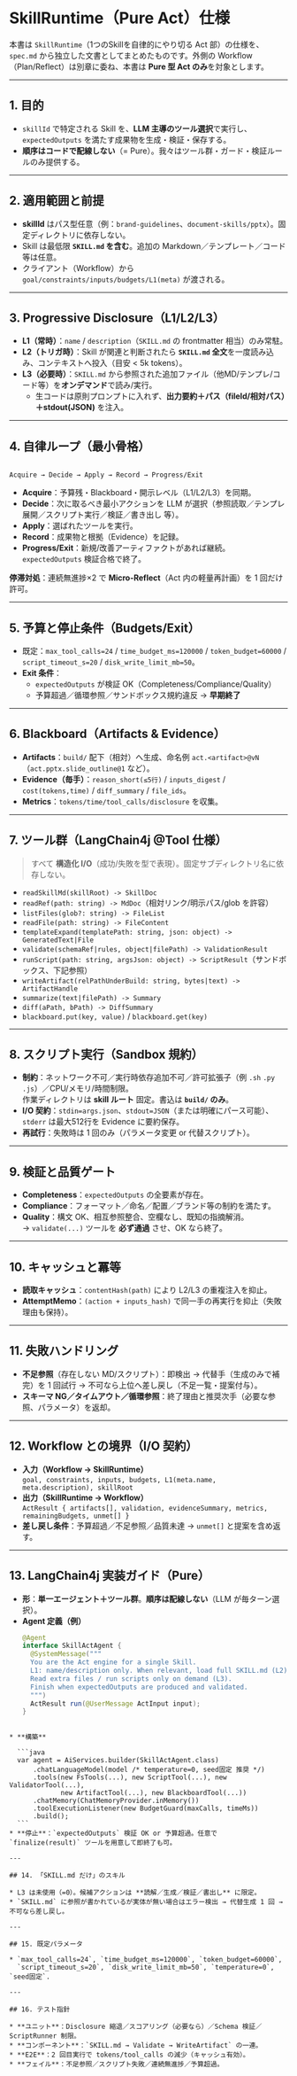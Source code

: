 # SkillRuntime（Pure Act）仕様

本書は `SkillRuntime`（1つのSkillを自律的にやり切る Act 部）の仕様を、`spec.md` から独立した文書としてまとめたものです。外側の Workflow（Plan/Reflect）は別章に委ね、本書は **Pure 型 Act のみ**を対象とします。

---

## 1. 目的
- `skillId` で特定される Skill を、**LLM 主導のツール選択**で実行し、`expectedOutputs` を満たす成果物を生成・検証・保存する。
- **順序はコードで配線しない**（= Pure）。我々はツール群・ガード・検証ルールのみ提供する。

---

## 2. 適用範囲と前提
- **skillId** はパス型任意（例：`brand-guidelines`、`document-skills/pptx`）。固定ディレクトリに依存しない。
- Skill は最低限 **`SKILL.md` を含む**。追加の Markdown／テンプレート／コード等は任意。
- クライアント（Workflow）から `goal/constraints/inputs/budgets/L1(meta)` が渡される。

---

## 3. Progressive Disclosure（L1/L2/L3）
- **L1（常時）**：`name` / `description`（`SKILL.md` の frontmatter 相当）のみ常駐。
- **L2（トリガ時）**：Skill が関連と判断されたら **`SKILL.md` 全文**を一度読み込み、コンテキストへ投入（目安 < 5k tokens）。
- **L3（必要時）**：`SKILL.md` から参照された追加ファイル（他MD/テンプレ/コード等）を**オンデマンド**で読み/実行。  
  - 生コードは原則プロンプトに入れず、**出力要約＋パス（fileId/相対パス）＋stdout(JSON)** を注入。

---

## 4. 自律ループ（最小骨格）
```

Acquire → Decide → Apply → Record → Progress/Exit

````
- **Acquire**：予算残・Blackboard・開示レベル（L1/L2/L3）を同期。
- **Decide**：次に取るべき最小アクションを LLM が選択（参照読取／テンプレ展開／スクリプト実行／検証／書き出し 等）。
- **Apply**：選ばれたツールを実行。
- **Record**：成果物と根拠（Evidence）を記録。
- **Progress/Exit**：新規/改善アーティファクトがあれば継続。`expectedOutputs` 検証合格で終了。

**停滞対処**：連続無進捗×2 で **Micro-Reflect**（Act 内の軽量再計画）を 1 回だけ許可。

---

## 5. 予算と停止条件（Budgets/Exit）
- 既定：`max_tool_calls=24` / `time_budget_ms=120000` / `token_budget=60000` /  
  `script_timeout_s=20` / `disk_write_limit_mb=50`。
- **Exit 条件**：  
  - `expectedOutputs` が検証 OK（Completeness/Compliance/Quality）  
  - 予算超過／循環参照／サンドボックス規約違反 → **早期終了**

---

## 6. Blackboard（Artifacts & Evidence）
- **Artifacts**：`build/` 配下（相対）へ生成、命名例 `act.<artifact>@vN`（`act.pptx.slide_outline@1` など）。
- **Evidence（毎手）**：`reason_short(≤5行)` / `inputs_digest` / `cost(tokens,time)` / `diff_summary` / `file_ids`。
- **Metrics**：`tokens/time/tool_calls/disclosure` を収集。

---

## 7. ツール群（LangChain4j @Tool 仕様）
> すべて **構造化 I/O**（成功/失敗を型で表現）。固定サブディレクトリ名に依存しない。

- `readSkillMd(skillRoot) -> SkillDoc`
- `readRef(path: string) -> MdDoc`（相対リンク/明示パス/glob を許容）
- `listFiles(glob?: string) -> FileList`
- `readFile(path: string) -> FileContent`
- `templateExpand(templatePath: string, json: object) -> GeneratedText|File`
- `validate(schemaRef|rules, object|filePath) -> ValidationResult`
- `runScript(path: string, argsJson: object) -> ScriptResult`（サンドボックス、下記参照）
- `writeArtifact(relPathUnderBuild: string, bytes|text) -> ArtifactHandle`
- `summarize(text|filePath) -> Summary`
- `diff(aPath, bPath) -> DiffSummary`
- `blackboard.put(key, value)` / `blackboard.get(key)`

---

## 8. スクリプト実行（Sandbox 規約）
- **制約**：ネットワーク不可／実行時依存追加不可／許可拡張子（例 `.sh` `.py` `.js`）／CPU/メモリ/時間制限。  
  作業ディレクトリは **skill ルート** 固定。書込は **`build/` のみ**。
- **I/O 契約**：`stdin=args.json`、`stdout=JSON`（または明確にパース可能）、`stderr` は最大512行を Evidence に要約保存。
- **再試行**：失敗時は 1 回のみ（パラメータ変更 or 代替スクリプト）。

---

## 9. 検証と品質ゲート
- **Completeness**：`expectedOutputs` の全要素が存在。
- **Compliance**：フォーマット／命名／配置／ブランド等の制約を満たす。
- **Quality**：構文 OK、相互参照整合、空欄なし、既知の指摘解消。  
→ `validate(...)` ツールを **必ず通過** させ、OK なら終了。

---

## 10. キャッシュと冪等
- **読取キャッシュ**：`contentHash(path)` により L2/L3 の重複注入を抑止。
- **AttemptMemo**：`(action + inputs_hash)` で同一手の再実行を抑止（失敗理由も保持）。

---

## 11. 失敗ハンドリング
- **不足参照**（存在しない MD/スクリプト）：即検出 → 代替手（生成のみで補完）を 1 回試行 → 不可なら上位へ差し戻し（不足一覧・提案付与）。
- **スキーマ NG／タイムアウト／循環参照**：終了理由と推奨次手（必要な参照、パラメータ）を返却。

---

## 12. Workflow との境界（I/O 契約）
- **入力（Workflow → SkillRuntime）**  
  `goal, constraints, inputs, budgets, L1(meta.name, meta.description), skillRoot`
- **出力（SkillRuntime → Workflow）**  
  `ActResult { artifacts[], validation, evidenceSummary, metrics, remainingBudgets, unmet[] }`
- **差し戻し条件**：予算超過／不足参照／品質未達 → `unmet[]` と提案を含め返す。

---

## 13. LangChain4j 実装ガイド（Pure）
- **形**：**単一エージェント＋ツール群**。**順序は配線しない**（LLM が毎ターン選択）。
- **Agent 定義（例）**
  ```java
  @Agent
  interface SkillActAgent {
    @SystemMessage("""
    You are the Act engine for a single Skill.
    L1: name/description only. When relevant, load full SKILL.md (L2).
    Read extra files / run scripts only on demand (L3).
    Finish when expectedOutputs are produced and validated.
    """)
    ActResult run(@UserMessage ActInput input);
  }
````

* **構築**

  ```java
  var agent = AiServices.builder(SkillActAgent.class)
      .chatLanguageModel(model /* temperature=0, seed固定 推奨 */)
      .tools(new FsTools(...), new ScriptTool(...), new ValidatorTool(...),
             new ArtifactTool(...), new BlackboardTool(...))
      .chatMemory(ChatMemoryProvider.inMemory())
      .toolExecutionListener(new BudgetGuard(maxCalls, timeMs))
      .build();
  ```
* **停止**：`expectedOutputs` 検証 OK or 予算超過。任意で `finalize(result)` ツールを用意して即終了も可。

---

## 14. 「SKILL.md だけ」のスキル

* L3 は未使用（=0）。候補アクションは **読解／生成／検証／書出し** に限定。
* `SKILL.md` に参照が書かれているが実体が無い場合はエラー検出 → 代替生成 1 回 → 不可なら差し戻し。

---

## 15. 既定パラメータ

* `max_tool_calls=24`, `time_budget_ms=120000`, `token_budget=60000`,
  `script_timeout_s=20`, `disk_write_limit_mb=50`, `temperature=0`, `seed固定`.

---

## 16. テスト指針

* **ユニット**：Disclosure 縮退／スコアリング（必要なら）／Schema 検証／ScriptRunner 制限。
* **コンポーネント**：`SKILL.md → Validate → WriteArtifact` の一連。
* **E2E**：2 回目実行で tokens/tool_calls の減少（キャッシュ有効）。
* **フェイル**：不足参照／スクリプト失敗／連続無進捗／予算超過。
